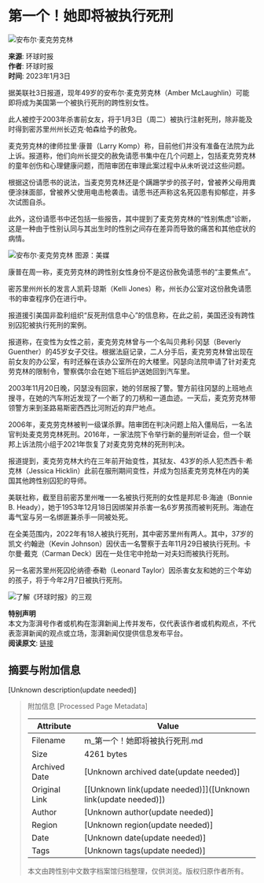 # 第一个！她即将被执行死刑

![安布尔·麦克劳克林](https://image.thepaper.cn/publish/interaction/image/4/529/672.jpg)

**来源**: 环球时报  
**作者**: 环球时报  
**时间**: 2023年1月3日  

据美联社3日报道，现年49岁的安布尔·麦克劳克林（Amber McLaughlin）可能即将成为美国第一个被执行死刑的跨性别女性。

此人被控于2003年杀害前女友，将于1月3日（周二）被执行注射死刑，除非能及时得到密苏里州州长迈克·帕森给予的赦免。

麦克劳克林的律师拉里·康普（Larry Komp）称，目前他们并没有准备在法院为此上诉。报道称，他们向州长提交的赦免请愿书集中在几个问题上，包括麦克劳克林的童年创伤和心理健康问题，而陪审团在审理此案过程中从未听说过这些问题。

根据这份请愿书的说法，当麦克劳克林还是个蹒跚学步的孩子时，曾被养父母用粪便涂抹面部，曾被养父使用电击枪袭击。请愿书还声称这名死囚患有抑郁症，并多次试图自杀。

此外，这份请愿书中还包括一些报告，其中提到了麦克劳克林的“性别焦虑”诊断，这是一种由于性别认同与其出生时的性别之间存在差异而导致的痛苦和其他症状的病情。

![安布尔·麦克劳克林 图源：美媒](https://imagepphcloud.thepaper.cn/pph/image/232/332/234.jpg)

康普在周一称，麦克劳克林的跨性别女性身份不是这份赦免请愿书的“主要焦点”。

密苏里州州长的发言人凯莉·琼斯（Kelli Jones）称，州长办公室对这份赦免请愿书的审查程序仍在进行中。

报道援引美国非盈利组织“反死刑信息中心”的信息称，在此之前，美国还没有跨性别囚犯被执行死刑的案例。

报道称，在变性为女性之前，麦克劳克林曾与一个名叫贝弗利·冈瑟（Beverly Guenther）的45岁女子交往。根据法庭记录，二人分手后，麦克劳克林曾出现在前女友的办公室，有时还躲在该办公室所在的大楼里。冈瑟向法院申请了针对麦克劳克林的限制令，警察偶尔会在她下班后护送她回到汽车里。

2003年11月20日晚，冈瑟没有回家，她的邻居报了警。警方前往冈瑟的上班地点搜寻，在她的汽车附近发现了一个断了的刀柄和一道血迹。一天后，麦克劳克林带领警方来到圣路易斯密西西比河附近的弃尸地点。

2006年，麦克劳克林被判一级谋杀罪。陪审团在判决问题上陷入僵局后，一名法官判处麦克劳克林死刑。2016年，一家法院下令举行新的量刑听证会，但一个联邦上诉法院小组于2021年恢复了对麦克劳克林的死刑判决。

报道提到，麦克劳克林大约在三年前开始变性，其狱友、43岁的杀人犯杰西卡·希克林（Jessica Hicklin）此前在服刑期间变性，并成为包括麦克劳克林在内的美国其他跨性别囚犯的导师。

美联社称，截至目前密苏里州唯一一名被执行死刑的女性是邦尼·B·海迪（Bonnie B. Heady），她于1953年12月18日因绑架并杀害一名6岁男孩而被判死刑。海迪在毒气室与另一名绑匪兼杀手一同被处死。

在全美范围内，2022年有18人被执行死刑，其中密苏里州有两人。其中，37岁的凯文·约翰逊（Kevin Johnson）因伏击一名警察于去年11月29日被执行死刑。卡尔曼·戴克（Carman Deck）因在一处住宅中抢劫一对夫妇而被执行死刑。

另一名密苏里州死囚伦纳德·泰勒（Leonard Taylor）因杀害女友和她的三个年幼的孩子，将于今年2月7日被执行死刑。

![了解《环球时报》的三观](https://imagepphcloud.thepaper.cn/pph/image/232/332/237.gif)

**特别声明**  
本文为澎湃号作者或机构在澎湃新闻上传并发布，仅代表该作者或机构观点，不代表澎湃新闻的观点或立场，澎湃新闻仅提供信息发布平台。  
**阅读原文**: [链接](http://mp.weixin.qq.com/s?__biz=MjM5MDk1NzQzMQ==&mid=2653724341&idx=3&sn=c35d05d15fea89166ddbce6c1ced667e&chksm=bd64d4ad8a135dbbbae3d7682c652671d75851beee69b46734d14fb49b8e45b54228614cf01d#rd)

## 摘要与附加信息

<!-- tcd_abstract -->
[Unknown description(update needed)]
<!-- tcd_abstract_end -->

> 附加信息 [Processed Page Metadata]
>
> | Attribute       | Value                                  |
> |-----------------|----------------------------------------|
> | Filename        | m_第一个！她即将被执行死刑.md                             |
> | Size            | 4261 bytes                           |
> | Archived Date   | [Unknown archived date(update needed)]                             |
> | Original Link   | [[Unknown link(update needed)]]([Unknown link(update needed)])                       |
> | Author          | [Unknown author(update needed)]                               |
> | Region          | [Unknown region(update needed)]                               |
> | Date            | [Unknown date(update needed)]                                 |
> | Tags            | [Unknown tags(update needed)]                                 |
>
> 本文由跨性别中文数字档案馆归档整理，仅供浏览。版权归原作者所有。
>
